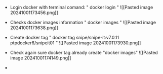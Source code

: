 - Login docker with terminal comand: " docker login " ![[Pasted image 20241001173456.png]]

- Checks docker images information " docker images " ![[Pasted image 20241001173638.png]]
  
- Create docker tag " docker tag snipe/snipe-it:v7.0.11 ptpdocker6/snipeit01 " ![[Pasted image 20241001173930.png]]

- Check again sure docker tag already create "docker images" ![[Pasted image 20241001174149.png]]
  
- 